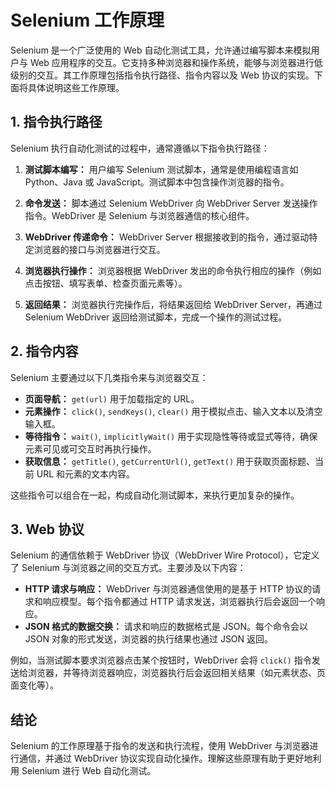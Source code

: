 # Selenium 工作原理

Selenium 是一个广泛使用的 Web 自动化测试工具，允许通过编写脚本来模拟用户与 Web 应用程序的交互。它支持多种浏览器和操作系统，能够与浏览器进行低级别的交互。其工作原理包括指令执行路径、指令内容以及 Web 协议的实现。下面将具体说明这些工作原理。

## 1. 指令执行路径

Selenium 执行自动化测试的过程中，通常遵循以下指令执行路径：

1. **测试脚本编写：** 用户编写 Selenium 测试脚本，通常是使用编程语言如 Python、Java 或 JavaScript。测试脚本中包含操作浏览器的指令。
   
2. **命令发送：** 脚本通过 Selenium WebDriver 向 WebDriver Server 发送操作指令。WebDriver 是 Selenium 与浏览器通信的核心组件。

3. **WebDriver 传递命令：** WebDriver Server 根据接收到的指令，通过驱动特定浏览器的接口与浏览器进行交互。

4. **浏览器执行操作：** 浏览器根据 WebDriver 发出的命令执行相应的操作（例如点击按钮、填写表单、检查页面元素等）。

5. **返回结果：** 浏览器执行完操作后，将结果返回给 WebDriver Server，再通过 Selenium WebDriver 返回给测试脚本，完成一个操作的测试过程。

## 2. 指令内容

Selenium 主要通过以下几类指令来与浏览器交互：

- **页面导航：** `get(url)` 用于加载指定的 URL。
- **元素操作：** `click()`, `sendKeys()`, `clear()` 用于模拟点击、输入文本以及清空输入框。
- **等待指令：** `wait()`, `implicitlyWait()` 用于实现隐性等待或显式等待，确保元素可见或可交互时再执行操作。
- **获取信息：** `getTitle()`, `getCurrentUrl()`, `getText()` 用于获取页面标题、当前 URL 和元素的文本内容。

这些指令可以组合在一起，构成自动化测试脚本，来执行更加复杂的操作。

## 3. Web 协议

Selenium 的通信依赖于 WebDriver 协议（WebDriver Wire Protocol），它定义了 Selenium 与浏览器之间的交互方式。主要涉及以下内容：

- **HTTP 请求与响应：** WebDriver 与浏览器通信使用的是基于 HTTP 协议的请求和响应模型。每个指令都通过 HTTP 请求发送，浏览器执行后会返回一个响应。
- **JSON 格式的数据交换：** 请求和响应的数据格式是 JSON。每个命令会以 JSON 对象的形式发送，浏览器的执行结果也通过 JSON 返回。

例如，当测试脚本要求浏览器点击某个按钮时，WebDriver 会将 `click()` 指令发送给浏览器，并等待浏览器响应，浏览器执行后会返回相关结果（如元素状态、页面变化等）。

## 结论

Selenium 的工作原理基于指令的发送和执行流程，使用 WebDriver 与浏览器进行通信，并通过 WebDriver 协议实现自动化操作。理解这些原理有助于更好地利用 Selenium 进行 Web 自动化测试。

